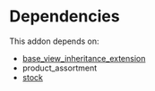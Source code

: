 # Dependencies

This addon depends on:

- [base_view_inheritance_extension](https://github.com/bringout/oca-technical)
- product_assortment
- [stock](https://github.com/bringout/oca-ocb-warehouse)
